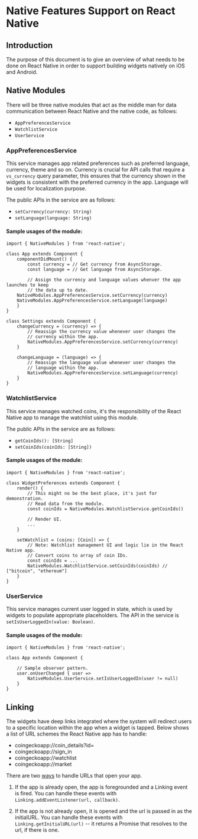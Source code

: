 # Native Features Support on React Native

## Introduction
The purpose of this document is to give an overview of what needs to be done on React Native in order to support building widgets natively on iOS and Android.

## Native Modules

There will be three native modules that act as the middle man for data communication between React Native and the native code, as follows:
* `AppPreferencesService`
* `WatchlistService`
* `UserService`

### AppPreferencesService
This service manages app related preferences such as preferred language, currency, theme and so on. Currency is crucial for API calls that require a `vs_currency` query parameter, this ensures that the currency shown in the widgets is consistent with the preferred currency in the app. Language will be used for localization purpose.

The public APIs in the service are as follows:
- `setCurrency(currency: String)`
- `setLanguage(language: String)`

#### Sample usages of the module:

```
import { NativeModules } from 'react-native';

class App extends Component {
    componentDidMount() {
        const currency = // Get currency from AsyncStorage.
        const language = // Get language from AsyncStorage.
        
        // Assign the currency and language values whenver the app launches to keep
        // the data up to date.
	NativeModules.AppPreferencesService.setCurrency(currency)
	NativeModules.AppPreferencesService.setLanguage(language)
    }
}

class Settings extends Component {
    changeCurrency = (currency) => {
        // Reassign the currency value whenever user changes the 
        // currency within the app.
        NativeModules.AppPreferencesService.setCurrency(currency)
    }
    
    changeLanguage = (language) => {
        // Reassign the language value whenever user changes the 
        // language within the app.
        NativeModules.AppPreferencesService.setLanguage(currency)
    }
}
```

### WatchlistService
This service manages watched coins, it's the responsibility of the React Native app to manage the watchlist using this module.

The public APIs in the service are as follows:
- `getCoinIds(): [String]`
- `setCoinIds(coinIds: [String])`

#### Sample usages of the module:

```
import { NativeModules } from 'react-native';

class WidgetPreferences extends Component {
    render() {
        // This might no be the best place, it's just for demonstration.
        // Read data from the module.
        const coinIds = NativeModules.WatchlistService.getCoinIds()
 
        // Render UI.
        ...
    }

    setWatchlist = (coins: [Coin]) => {
        // Note: Watchlist management UI and logic lie in the React Native app.
        // Convert coins to array of coin IDs.
        const coinIds = ...
        NativeModules.WatchlistService.setCoinIds(coinIds) // ["bitcoin", "ethereum"]
    }
}
```

### UserService
This service manages current user logged in state, which is used by widgets to populate appropriate placeholders. The API in the service is `setIsUserLoggedIn(value: Boolean)`.

#### Sample usages of the module:
```
import { NativeModules } from 'react-native';

class App extends Component {

    // Sample observer pattern.
    user.onUserChanged { user =>
        NativeModules.UserService.setIsUserLoggedIn(user != null)
    }
}
```

## Linking
The widgets have deep links integrated where the system will redirect users to a specific location within the app when a widget is tapped. Below shows a list of URL schemes the React Native app has to handle:

* coingeckoapp://coin_details?id=
* coingeckoapp://sign_in
* coingeckoapp://watchlist
* coingeckoapp://market 

There are two [ways](https://reactnative.dev/docs/linking#handling-deep-links) to handle URLs that open your app.

1. If the app is already open, the app is foregrounded and a Linking event is fired. You can handle these events with `Linking.addEventListener(url, callback)`.

2. If the app is not already open, it is opened and the url is passed in as the initialURL. You can handle these events with `Linking.getInitialURL(url)` -- it returns a Promise that resolves to the url, if there is one.



